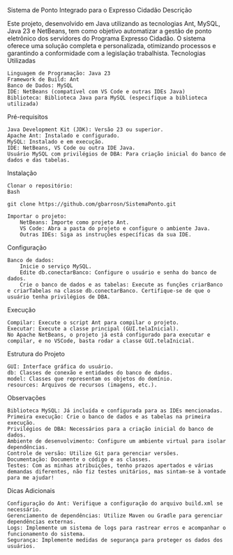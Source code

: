 Sistema de Ponto Integrado para o Expresso Cidadão
Descrição

Este projeto, desenvolvido em Java utilizando as tecnologias Ant, MySQL, Java 23 e NetBeans, tem como objetivo automatizar a gestão de ponto eletrônico dos servidores do Programa Expresso Cidadão. O sistema oferece uma solução completa e personalizada, otimizando processos e garantindo a conformidade com a legislação trabalhista.
Tecnologias Utilizadas

    Linguagem de Programação: Java 23
    Framework de Build: Ant
    Banco de Dados: MySQL
    IDE: NetBeans (compatível com VS Code e outras IDEs Java)
    Biblioteca: Biblioteca Java para MySQL (especifique a biblioteca utilizada)

Pré-requisitos

    Java Development Kit (JDK): Versão 23 ou superior.
    Apache Ant: Instalado e configurado.
    MySQL: Instalado e em execução.
    IDE: NetBeans, VS Code ou outra IDE Java.
    Usuário MySQL com privilégios de DBA: Para criação inicial do banco de dados e das tabelas.

Instalação

    Clonar o repositório:
    Bash

    git clone https://github.com/gbarrosn/SistemaPonto.git

    Importar o projeto:
        NetBeans: Importe como projeto Ant.
        VS Code: Abra a pasta do projeto e configure o ambiente Java.
        Outras IDEs: Siga as instruções específicas da sua IDE.

Configuração

    Banco de dados:
        Inicie o serviço MySQL.
        Edite db.conectarBanco: Configure o usuário e senha do banco de dados.
        Crie o banco de dados e as tabelas: Execute as funções criarBanco e criarTabelas na classe db.conectarBanco. Certifique-se de que o usuário tenha privilégios de DBA.

Execução

    Compilar: Execute o script Ant para compilar o projeto.
    Executar: Execute a classe principal (GUI.telaInicial).
    No Apache NetBeans, o projeto já está configurado para executar e compilar, e no VSCode, basta rodar a classe GUI.telaInicial.

Estrutura do Projeto

    GUI: Interface gráfica do usuário.
    db: Classes de conexão e entidades do banco de dados.
    model: Classes que representam os objetos do domínio.
    resources: Arquivos de recursos (imagens, etc.).

Observações

    Biblioteca MySQL: Já incluída e configurada para as IDEs mencionadas.
    Primeira execução: Crie o banco de dados e as tabelas na primeira execução.
    Privilégios de DBA: Necessários para a criação inicial do banco de dados.
    Ambiente de desenvolvimento: Configure um ambiente virtual para isolar dependências.
    Controle de versão: Utilize Git para gerenciar versões.
    Documentação: Documente o código e as classes.
    Testes: Com as minhas atribuições, tenho prazos apertados e várias demandas diferentes, não fiz testes unitários, mas sintam-se à vontade para me ajudar!

Dicas Adicionais

    Configuração do Ant: Verifique a configuração do arquivo build.xml se necessário.
    Gerenciamento de dependências: Utilize Maven ou Gradle para gerenciar dependências externas.
    Logs: Implemente um sistema de logs para rastrear erros e acompanhar o funcionamento do sistema.
    Segurança: Implemente medidas de segurança para proteger os dados dos usuários.

